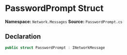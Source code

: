 # PasswordPrompt Struct

**Namespace:** `Network.Messages`
**Source:** `PasswordPrompt.cs`

## Declaration

```csharp
public struct PasswordPrompt : INetworkMessage
```

